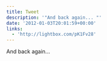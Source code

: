 ```yaml
---
title: Tweet
description: '"And back again... "'
date: '2012-01-03T20:01:59+00:00'
links:
  - 'http://lightbox.com/pK1Fv28'
---
```

And back again... 
